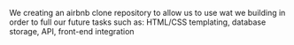 We creating an airbnb clone repository to allow us to use wat we building in order to full our future tasks 
such as:
HTML/CSS templating, database storage, API, front-end integration
